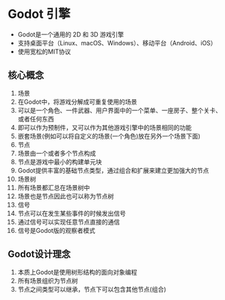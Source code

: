 # Godot 引擎

- Godot是一个通用的 2D 和 3D 游戏引擎
- 支持桌面平台（Linux、macOS、Windows）、移动平台（Android、iOS）
- 使用宽松的MIT协议

## 核心概念

1. 场景
  1. 在Godot中，将游戏分解成可重复使用的场景
  2. 可以是一个角色、一件武器、用户界面中的一个菜单、一座房子、整个关卡、或者任何东西
  3. 即可以作为预制件，又可以作为其他游戏引擎中的场景相同的功能
  4. 嵌套场景(例如可以将自定义的场景(一个角色)放在另外一个场景下面)
2. 节点
  1. 场景由一个或者多个节点构成
  2. 节点是游戏中最小的构建单元块
  3. Godot提供丰富的基础节点类型，通过组合和扩展来建立更加强大的节点
3. 场景树
  1. 所有场景都汇总在场景树中
  2. 场景也是节点因此也可以称为节点树
4. 信号
  1. 节点可以在发生某些事件的时候发出信号  
  2. 通过信号可以实现任意节点直接的通信
  3. 信号是Godot版的观察者模式

## Godot设计理念

1. 本质上Godot是使用树形结构的面向对象编程
2. 所有场景组织为节点树
3. 节点之间类型可以继承，节点下可以包含其他节点(组合)

